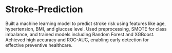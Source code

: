 # Stroke-Prediction
Built a machine learning model to predict stroke risk using features like age, hypertension, BMI, and glucose level. Used preprocessing, SMOTE for class imbalance, and trained models including Random Forest and XGBoost. Achieved high accuracy and ROC-AUC, enabling early detection for effective preventive healthcare.
